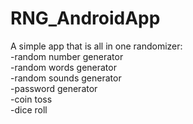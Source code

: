# RNG_AndroidApp
A simple app that is all in one randomizer:<br>
-random number generator<br>
-random words generator<br>
-random sounds generator<br>
-password generator<br>
-coin toss<br>
-dice roll<br>
